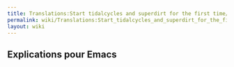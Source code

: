```yaml
---
title: Translations:Start tidalcycles and superdirt for the first time/33/fr
permalink: wiki/Translations:Start_tidalcycles_and_superdirt_for_the_first_time/33/fr/
layout: wiki
---
```


## Explications pour Emacs
